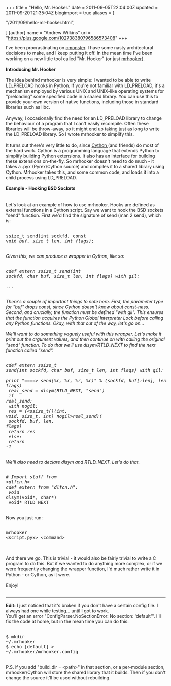 +++
title = "Hello, Mr. Hooker."
date = 2011-09-05T22:04:00Z
updated = 2011-09-20T21:35:04Z
blogimport = true 
aliases = [

  "/2011/09/hello-mr-hooker.html",

]
[author]
	name = "Andrew Wilkins"
	uri = "https://plus.google.com/102738380796586573408"
+++

I've been procrastinating on <a href="http://github.com/axw/cmonster">cmonster</a>.&nbsp;I have some nasty architectural decisions to make, and I keep putting it off. In the mean time I've been working on a new little tool called "Mr. Hooker" (or just <a href="http://github.com/axw/mrhooker">mrhooker</a>).<br /><br /><b>Introducing Mr. Hooker</b><br /><br />The idea behind mrhooker is very simple: I wanted to be able to write LD_PRELOAD hooks in Python. If you're not familiar with LD_PRELOAD, it's a mechanism employed by various UNIX and UNIX-like operating systems for "preloading" some specified code in a shared library. You can use this to provide your own version of native functions, including those in standard libraries such as libc.<br /><br />Anyway, I occasionally find the need for an LD_PRELOAD library to change the behaviour of a program that I can't easily recompile. Often these libraries will be throw-away, so it might end up taking just as long to write the LD_PRELOAD library. So I wrote mrhooker to simplify this.<br /><br />It turns out there's very little to do, since <a href="http://cython.org/">Cython </a>(and friends) do most of the hard work. Cython is a programming language that extends Python to simplify building Python extensions. It also has an interface for building these extensions on-the-fly. So mrhooker doesn't need to do much - it takes a .pyx (Pyrex/Cython source) and compiles it to a shared library using Cython. Mrhooker takes this, and some common code, and loads it into a child process using LD_PRELOAD.<br /><br /><b>Example - Hooking BSD Sockets</b><br /><b><br /></b><br />Let's look at an example of how to use mrhooker. Hooks are defined as external functions in a Cython script.&nbsp;Say we want to hook the BSD sockets "send" function. First we'd find the signature of send (man 2 send), which is:<br /><br /><pre class="prettyprint">ssize_t send(int sockfd, const void *buf, size_t len, int flags);</pre><br />Given this, we can produce a wrapper in Cython, like so:<br /><br /><pre class="prettyprint">cdef extern ssize_t send(int sockfd, char *buf, size_t len, int flags) with gil:<br />    ...<br /></pre><br />There's a couple of important things to note here. First, the parameter type for "buf" drops const, since Cython doesn't know about const-ness. Second, and crucially, the function must be defined "with gil". This ensures that the function acquires the Python Global Interpreter Lock before calling any Python functions. Okay, with that out of the way, let's go on...<br /><br />We'll want to do something vaguely useful with this wrapper. Let's make it print out the argument values, and then continue on with calling the original "send" function. To do that we'll use dlsym/RTLD_NEXT to find the next function called "send".<br /><br /><pre class="prettyprint">cdef extern ssize_t send(int sockfd, char *buf, size_t len, int flags) with gil:<br />    print "====&gt; send(%r, %r, %r, %r)" % (sockfd, buf[:len], len, flags)<br />    real_send = dlsym(RTLD_NEXT, "send")<br />    if real_send:<br />        with nogil:<br />            res = (&lt;ssize_t(*)(int, void*, size_t, int) nogil&gt;real_send)(<br />                sockfd, buf, len, flags)<br />        return res<br />    else:<br />        return -1<br /></pre><br />We'll also need to declare dlsym and RTLD_NEXT. Let's do that.<br /><br /><pre class="prettyprint"># Import stuff from &lt;dlfcn.h&gt;<br />cdef extern from "dlfcn.h":<br />    void* dlsym(void*, char*)<br />    void* RTLD_NEXT<br /></pre><br />Now you just run:<br /><br /><pre class="prettyprint lang-bash">mrhooker &lt;script.pyx&gt; &lt;command&gt;<br /></pre><br /><br />And there we go. This is trivial - it would also be fairly trivial to write a C program to do this. But if we wanted to do anything more complex, or if we were frequently changing the wrapper function, I'd much rather write it in Python - or Cython, as it were.<br /><br />Enjoy!<br /><br /><hr /><b>Edit:</b> I just noticed that it's broken if you don't have a certain config file. I always had one while testing... until I got to work.<br />You'll get an error "ConfigParser.NoSectionError: No section: 'default'". I'll fix the code at home, but in the mean time you can do this:<br /><br /><pre class="prettyprint lang-bash">$ mkdir ~/.mrhooker<br />$ echo [default] &gt; ~/.mrhooker/mrhooker.config<br /></pre><br />P.S. if you add "build_dir = &lt;path&gt;" in that section, or a per-module section, mrhooker/Cython will store the shared library that it builds. Then if you don't change the source it'll be used without rebuilding.
